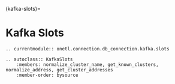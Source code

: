 (kafka-slots)=

# Kafka Slots

```{eval-rst}
.. currentmodule:: onetl.connection.db_connection.kafka.slots
```

```{eval-rst}
.. autoclass:: KafkaSlots
    :members: normalize_cluster_name, get_known_clusters, normalize_address, get_cluster_addresses
    :member-order: bysource
```

